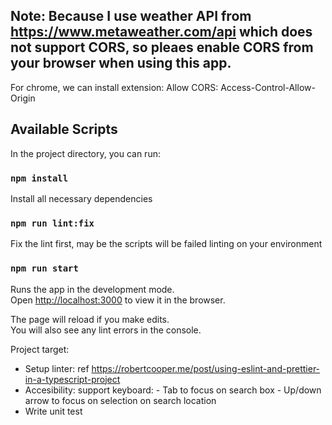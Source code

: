 ## Note: Because I use weather API from https://www.metaweather.com/api which does not support CORS, so pleaes enable CORS from your browser when using this app.
For chrome, we can install extension: Allow CORS: Access-Control-Allow-Origin
## Available Scripts

In the project directory, you can run:
### `npm install`
Install all necessary dependencies
### `npm run lint:fix`
Fix the lint first, may be the scripts will be failed linting on your environment
### `npm run start`

Runs the app in the development mode.\
Open [http://localhost:3000](http://localhost:3000) to view it in the browser.

The page will reload if you make edits.\
You will also see any lint errors in the console.

Project target:
- Setup linter: ref https://robertcooper.me/post/using-eslint-and-prettier-in-a-typescript-project
- Accesibility: support keyboard:
        - Tab to focus on search box
        - Up/down arrow to focus on selection on search location
- Write unit test
